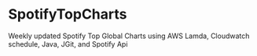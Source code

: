 # SpotifyTopCharts
Weekly updated Spotify Top Global Charts using AWS Lamda, Cloudwatch schedule, Java, JGit, and Spotify Api

